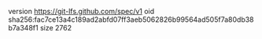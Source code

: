 version https://git-lfs.github.com/spec/v1
oid sha256:fac7ce13a4c189ad2abfd07ff3aeb5062826b99564ad505f7a80db38b7a348f1
size 2762
